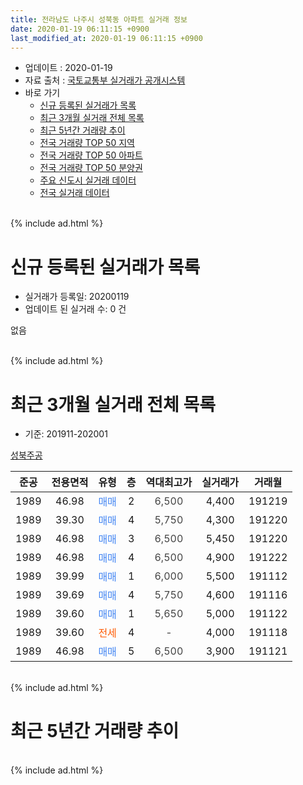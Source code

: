 ```yaml
---
title: 전라남도 나주시 성북동 아파트 실거래 정보
date: 2020-01-19 06:11:15 +0900
last_modified_at: 2020-01-19 06:11:15 +0900
---
```


* 업데이트 : 2020-01-19
* 자료 출처 : [국토교통부 실거래가 공개시스템](http://rt.molit.go.kr)
* 바로 가기
    * [신규 등록된 실거래가 목록](#신규-등록된-실거래가-목록)
    * [최근 3개월 실거래 전체 목록](#최근-3개월-실거래-전체-목록)
    * [최근 5년간 거래량 추이](#최근-5년간-거래량-추이)
    * [전국 거래량 TOP 50 지역](https://apt-info.github.io/apt-trade-info/최근-3개월-전국에서-가장-거래가-많이-발생한-지역)
    * [전국 거래량 TOP 50 아파트](https://apt-info.github.io/apt-trade-info/최근-3개월-전국에서-가장-거래가-많이-발생한-아파트)
    * [전국 거래량 TOP 50 분양권](https://apt-info.github.io/apt-trade-info/최근-3개월-전국에서-가장-거래가-많이-발생한-분양권)
    * [주요 신도시 실거래 데이터](https://apt-info.github.io/apt-trade-info/주요-신도시)
    * [전국 실거래 데이터](https://apt-info.github.io/apt-trade-info/전국)
<br>
{% include ad.html %}
<br>

# 신규 등록된 실거래가 목록
* 실거래가 등록일: 20200119
* 업데이트 된 실거래 수: 0 건

없음

<br>
{% include ad.html %}
<br>

# 최근 3개월 실거래 전체 목록
* 기준: 201911-202001


[성북주공](https://search.naver.com/search.naver?query=%EC%A0%84%EB%9D%BC%EB%82%A8%EB%8F%84+%EB%82%98%EC%A3%BC%EC%8B%9C+%EC%84%B1%EB%B6%81%EB%8F%99+%EC%84%B1%EB%B6%81%EC%A3%BC%EA%B3%B5)

|준공|전용면적|유형|층|역대최고가|실거래가|거래월|
|:---:|:---:|:---:|:---:|:---:|:---:|:---:|
|1989|46.98|<span style="color:#4285f3">매매</span>|2|<span style="color:#444444">6,500</span>|4,400|191219|
|1989|39.30|<span style="color:#4285f3">매매</span>|4|<span style="color:#444444">5,750</span>|4,300|191220|
|1989|46.98|<span style="color:#4285f3">매매</span>|3|<span style="color:#444444">6,500</span>|5,450|191220|
|1989|46.98|<span style="color:#4285f3">매매</span>|4|<span style="color:#444444">6,500</span>|4,900|191222|
|1989|39.99|<span style="color:#4285f3">매매</span>|1|<span style="color:#444444">6,000</span>|5,500|191112|
|1989|39.69|<span style="color:#4285f3">매매</span>|4|<span style="color:#444444">5,750</span>|4,600|191116|
|1989|39.60|<span style="color:#4285f3">매매</span>|1|<span style="color:#444444">5,650</span>|5,000|191122|
|1989|39.60|<span style="color:#ff5a00">전세</span>|4|<span style="color:#444444">-</span>|4,000|191118|
|1989|46.98|<span style="color:#4285f3">매매</span>|5|<span style="color:#444444">6,500</span>|3,900|191121|


<br>
{% include ad.html %}
<br>

# 최근 5년간 거래량 추이


<div style="width:100%;">
    <canvas id="deal_progress" height="200"></canvas>
</div>

<script>
new Chart(document.getElementById("deal_progress"), {
    type: 'line',
    data: {
        labels: ['201501','201502','201503','201504','201505','201506','201507','201508','201509','201510','201511','201512','201601','201602','201603','201604','201605','201606','201607','201608','201609','201610','201611','201612','201701','201702','201703','201704','201705','201706','201707','201708','201709','201710','201711','201712','201801','201802','201803','201804','201805','201806','201807','201808','201809','201810','201811','201812','201901','201902','201903','201904','201905','201906','201907','201908','201909','201910','201911','201912','202001'],
        datasets: [{
            label: '매매',
            pointRadius: 1,
            data: [3, 6, 9, 6, 6, 5, 4, 2, 4, 7, 4, 3, 9, 7, 4, 3, 9, 5, 8, 4, 4, 6, 5, 6, 6, 2, 4, 5, 2, 4, 8, 10, 4, 3, 7, 4, 3, 1, 4, 4, 3, 1, 6, 4, 2, 8, 4, 5, 6, 7, 4, 3, 1, 4, 2, 0, 4, 3, 4, 4, 0],
            borderColor: "rgba(255, 201, 14, 1)",
            backgroundColor: "rgba(255, 201, 14, 0.5)",
            fill: false,
            lineTension: 0
        },{
            label: '전월세',
            pointRadius: 1,
            data: [1, 1, 2, 1, 7, 0, 2, 3, 1, 0, 2, 5, 1, 1, 1, 0, 0, 3, 0, 5, 1, 2, 0, 2, 2, 3, 3, 1, 1, 1, 2, 2, 1, 1, 2, 1, 0, 3, 0, 1, 1, 0, 2, 0, 0, 1, 0, 0, 1, 3, 1, 1, 2, 3, 0, 1, 1, 3, 1, 0, 0],
            borderColor: "rgba(0, 141, 185, 1)",
            backgroundColor: "rgba(0, 141, 185, 0.5)",
            fill: false,
            lineTension: 0
        }
        ]
    },
    options: {
        responsive: true,
        title: {
            display: false
        },
        tooltips: {
            mode: 'index',
            intersect: false
        },
        hover: {
            mode: 'nearest',
            intersect: true
        },
        scales: {
            xAxes: [{
                display: true,
                scaleLabel: {
                    display: true,
                    labelString: '년/월'
                }
            }],
            yAxes: [{
                display: true,
                ticks: {
                    suggestedMin: 0,
                },
                scaleLabel: {
                    display: true,
                    labelString: '실거래 수'
                }
            }]
        }
    }
});

</script>


<br>
{% include ad.html %}
<br>

